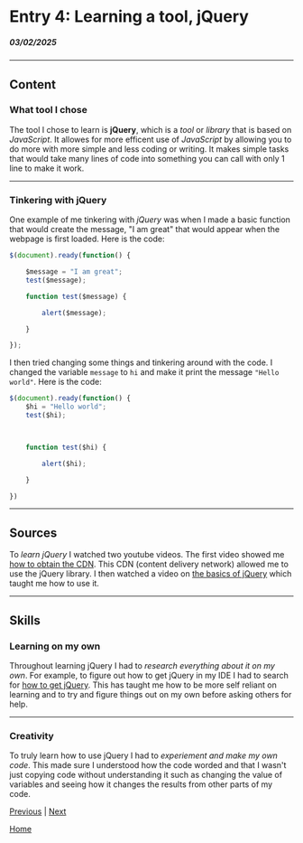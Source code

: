 # Entry 4: Learning a tool, jQuery
##### 03/02/2025

---

## Content

### What tool I chose

The tool I chose to learn is **jQuery**, which is a _tool_ or _library_ that is based on _JavaScript_. It allowes for more efficent use of _JavaScript_ by allowing you to do more with more simple and less coding or writing. It makes simple tasks that would take many lines of code into something you can call with only 1 line to make it work.

---

### Tinkering with jQuery

One example of me tinkering with _jQuery_ was when I made a basic function that would create the message, "I am great" that would appear when the webpage is first loaded. Here is the code:

``` js
$(document).ready(function() {

    $message = "I am great";
    test($message);

    function test($message) {

        alert($message);

    }

});
```

I then tried changing some things and tinkering around with the code. I changed the variable `message` to `hi` and make it print the message `"Hello world"`. Here is the code:

``` js
$(document).ready(function() {
    $hi = "Hello world";
    test($hi);



    function test($hi) {

        alert($hi);

    }

})
```

---

## Sources

To _learn jQuery_ I watched two youtube videos. The first video showed me [how to obtain the CDN](https://www.youtube.com/watch?v=EwUOsRlDTLQ). This CDN (content delivery network) allowed me to use the jQuery library. I then watched a video on [the basics of jQuery](https://www.youtube.com/watch?v=Q7Nwq7319X4) which taught me how to use it.

---

## Skills

### Learning on my own

Throughout learning jQuery I had to _research everything about it on my own_. For example, to figure out how to get jQuery in my IDE I had to search for [how to get jQuery](https://www.youtube.com/watch?v=EwUOsRlDTLQ). This has taught me how to be more self reliant on learning and to try and figure things out on my own before asking others for help.

---

### Creativity

To truly learn how to use jQuery I had to _experiement and make my own code_. This made sure I understood how the code worded and that I wasn't just copying code without understanding it such as changing the value of variables and seeing how it changes the results from other parts of my code.




















[Previous](entry03.md) | [Next](entry05.md)

[Home](../README.md)
